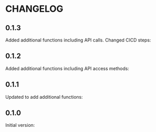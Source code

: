 
# CHANGELOG

## 0.1.3

Added additional functions including API calls.  Changed CICD steps:

## 0.1.2

Added additional functions including API access methods:

## 0.1.1

Updated to add additional functions:

## 0.1.0

Initial version:
